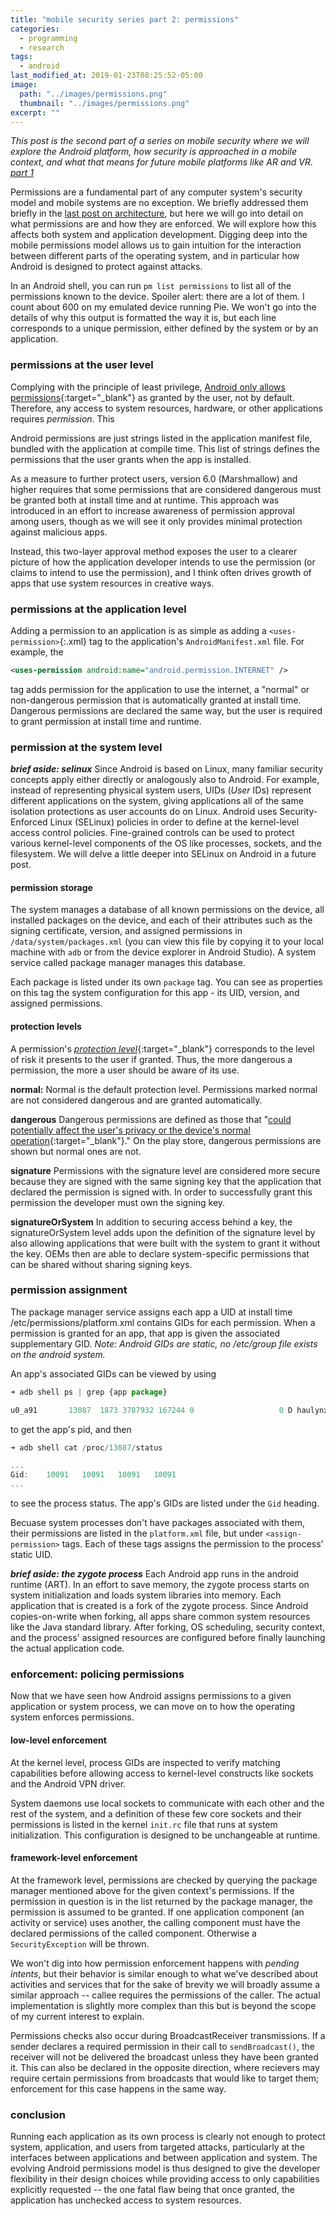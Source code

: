 ```yaml
---
title: "mobile security series part 2: permissions"
categories:
  - programming
  - research
tags:
  - android
last_modified_at: 2019-01-23T08:25:52-05:00
image: 
  path: "../images/permissions.png"
  thumbnail: "../images/permissions.png"
excerpt: ""
---
```


*This post is the second part of a series on mobile security where we will explore the Android platform, how security is approached in a mobile context, and what that means for future mobile platforms like AR and VR. [part 1](/android-security-pt-1)*

Permissions are a fundamental part of any computer system's security model and mobile systems are no exception. We briefly addressed them briefly in the [last post on architecture](/android-security-pt-1), but here we will go into detail on what permissions are and how they are enforced. We will explore how this affects both system and application development. Digging deep into the mobile permissions model allows us to gain intuition for the interaction between different parts of the operating system, and in particular how Android is designed to protect against attacks.

<!-- With the Android platform tools (included in Android Studio) installed, you are equipped to inspect some of the internals of Android permissions. From time to time I will provide a prompt to perform these inspections on your own device or emulator.  -->

In an Android shell, you can run `pm list permissions` to list all of the permissions known to the device. Spoiler alert: there are a lot of them. I count about 600 on my emulated device running Pie.
We won't go into the details of why this output is formatted the way it is, but each line corresponds to a unique permission, either defined by the system or by an application.

### permissions at the user level

Complying with the principle of least privilege, [Android only allows permissions](https://developer.android.com/guide/topics/permissions/overview){:target="_blank"} as granted by the user, not by default. Therefore, any access to system resources, hardware, or other applications requires _permission_. This 

Android permissions are just strings listed in the application manifest file, bundled with the application at compile time. This list of strings defines the permissions that the user grants when the app is installed. 

As a measure to further protect users, version 6.0 (Marshmallow) and higher requires that some permissions that are considered dangerous must be granted both at install time and at runtime. This approach was introduced in an effort to increase awareness of permission approval among users, though as we will see it only provides minimal protection against malicious apps. 

Instead, this two-layer approval method exposes the user to a clearer picture of how the application developer intends to use the permission (or claims to intend to use the permission), and I think often drives growth of apps that use system resources in creative ways.

### permissions at the application level
Adding a permission to an application is as simple as adding a `<uses-permission>`{:.xml} tag to the application's `AndroidManifest.xml` file. For example, the 
```xml
<uses-permission android:name="android.permission.INTERNET" />
```
tag adds permission for the application to use the internet, a "normal" or non-dangerous permission that is automatically granted at install time. Dangerous permissions are declared the same way, but the user is required to grant permission at install time and runtime.

### permission at the system level

**_brief aside: selinux_**
Since Android is based on Linux, many familiar security concepts apply either directly or analogously also to Android. For example, instead of representing physical system users, UIDs (_User_ IDs) represent different applications on the system, giving applications all of the same isolation protections as user accounts do on Linux. Android uses Security-Enforced Linux (SELinux) policies in order to define at the kernel-level access control policies. Fine-grained controls can be used to protect various kernel-level components of the OS like processes, sockets, and the filesystem. We will delve a little deeper into SELinux on Android in a future post.

#### permission storage
The system manages a database of all known permissions on the device, all installed packages on the device, and each of their attributes such as the signing certificate, version, and assigned permissions in `/data/system/packages.xml` (you can view this file by copying it to your local machine with `adb` or from the device explorer in Android Studio). A system service called package manager manages this database. 

Each package is listed under its own `package` tag. You can see as properties on this tag the system configuration for this app - its UID, version, and assigned permissions.

#### protection levels

A permission's [_protection level_](https://developer.android.com/guide/topics/manifest/permission-element#plevel){:target="_blank"}  corresponds to the level of risk it presents to the user if granted. Thus, the more dangerous a permission, the more a user should be aware of its use.

**normal:**
Normal is the default protection level. Permissions marked normal are not considered dangerous and are granted automatically.

**dangerous**
Dangerous permissions are defined as those that "[could potentially affect the user's privacy or the device's normal operation](https://developer.android.com/guide/topics/permissions/overview#normal-dangerous){:target="_blank"}."
On the play store, dangerous permissions are shown but normal ones are not.

**signature**
Permissions with the signature level are considered more secure because they are signed with the same signing key that the application that declared the permission is signed with. In order to successfully grant this permission the developer must own the signing key.

**signatureOrSystem**
In addition to securing access behind a key, the signatureOrSystem level adds upon the definition of the signature level by also allowing applications that were built with the system to grant it without the key. OEMs then are able to declare system-specific permissions that can be shared without sharing signing keys.

### permission assignment
The package manager service assigns each app a UID at install time
/etc/permissions/platform.xml contains GIDs for each permission.
When a permission is granted for an app, that app is given the associated supplementary GID. *Note: Android GIDs are static, no /etc/group file exists on the android system.*

An app's associated GIDs can be viewed by using

 ```js
 ➜ adb shell ps | grep {app package}

u0_a91       13087  1873 3787932 167244 0                   0 D haulynx.com.haulynx2_0
 ```
 to get the app's pid, and then
 ```js
 ➜ adb shell cat /proc/13087/status

...
Gid:	10091	10091	10091	10091
...
 ```
to see the process status. The app's GIDs are listed under the `Gid` heading.

Becuase system processes don't have packages associated with them, their permissions are listed in the `platform.xml` file, but under `<assign-permission>` tags. Each of these tags assigns the permission to the process' static UID.

**_brief aside: the zygote process_**
Each Android app runs in the android runtime (ART). In an effort to save memory, the zygote process starts on system initialization and loads system libraries into memory. Each application that is created is a fork of the  zygote process. Since Android copies-on-write when forking, all apps share common system resources like the Java standard library.
After forking, OS scheduling, security context, and the process' assigned resources are configured before finally launching the actual application code.

### enforcement: policing permissions
Now that we have seen how Android assigns permissions to a given application or system process, we can move on to how the operating system enforces permissions.

#### low-level enforcement
At the kernel level, process GIDs are inspected to verify matching capabilities before allowing access to kernel-level constructs like sockets and the Android VPN driver.

System daemons use local sockets to communicate with each other and the rest of the system, and a definition of these few core sockets and their permissions is listed in the kernel `init.rc` file that runs at system initialization. This configuration is designed to be unchangeable at runtime.

#### framework-level enforcement
At the framework level, permissions are checked by querying the package manager mentioned above for the given context's permissions. If the permission in question is in the list returned by the package manager, the permission is assumed to be granted. If one application component (an activity or service) uses another, the calling component must have the declared permissions of the called component. Otherwise a `SecurityException` will be thrown.

We won't dig into how permission enforcement happens with _pending intents_, but their behavior is similar enough to what we've described about activities and services that for the sake of brevity we will broadly assume a similar approach -- callee requires the permissions of the caller. The actual implementation is slightly more complex than this but is beyond the scope of my current interest to explain.

Permissions checks also occur during BroadcastReceiver transmissions. If a sender declares a required permission in their call to `sendBroadcast()`, the receiver will not be delivered the broadcast unless they have been granted it. This can also be declared in the opposite direction, where recievers may require certain permissions from broadcasts that would like to target them; enforcement for this case happens in the same way.

### conclusion
Running each application as its own process is clearly not enough to protect system, application, and users from targeted attacks, particularly at the interfaces between applications and between application and system. The evolving Android permissions model is thus designed to give the developer flexibility in their design choices while providing access to only capabilities explicitly requested -- the one fatal flaw being that once granted, the application has unchecked access to system resources. 

<!-- In addition to separating processes by isolating applications from one another, each application is given its own directory to write to and read from. Linux file permissions by default don't allow multiple users to access files, and Android application directories act the same, separating one application's data from reads and writes by another. -->